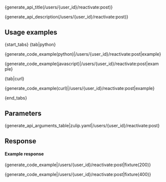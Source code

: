 {generate_api_title(/users/{user_id}/reactivate:post)}

{generate_api_description(/users/{user_id}/reactivate:post)}

## Usage examples

{start_tabs}
{tab|python}

{generate_code_example(python)|/users/{user_id}/reactivate:post|example}

{generate_code_example(javascript)|/users/{user_id}/reactivate:post|example}

{tab|curl}

{generate_code_example(curl)|/users/{user_id}/reactivate:post|example}

{end_tabs}

## Parameters

{generate_api_arguments_table|zulip.yaml|/users/{user_id}/reactivate:post}

## Response

#### Example response

{generate_code_example|/users/{user_id}/reactivate:post|fixture(200)}

{generate_code_example|/users/{user_id}/reactivate:post|fixture(400)}
